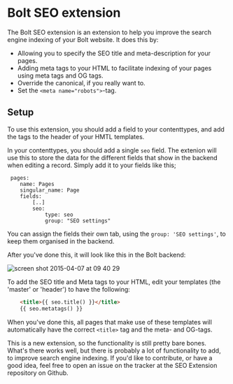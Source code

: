 Bolt SEO extension
==================

The Bolt SEO extension is an extension to help you improve the search engine indexing of
your Bolt website. It does this by:

 - Allowing you to specify the SEO title and meta-description for your pages.
 - Adding meta tags to your HTML to facilitate indexing of your pages using meta tags and
   OG tags.
 - Override the canonical, if you really want to.
 - Set the `<meta name="robots">`-tag.

Setup
-----
To use this extension, you should add a field to your contenttypes, and add the tags to
the header of your HMTL templates.

In your contenttypes, you should add a single `seo` field. The extenion will use this to
store the data for the different fields that show in the backend when editing a record.
Simply add it to your fields like this;

```
 pages:
    name: Pages
    singular_name: Page
    fields:
        [..]
        seo:
            type: seo
            group: "SEO settings"
```

You can assign the fields their own tab, using the `group: 'SEO settings'`, to keep them
organised in the backend.

After you've done this, it will look like this in the Bolt backend:

![screen shot 2015-04-07 at 09 40 29](https://cloud.githubusercontent.com/assets/1833361/7018887/2a4a4f64-dd0a-11e4-9486-697f8e058d6b.png)

To add the SEO title and Meta tags to your HTML, edit your templates (the 'master' or
'header') to have the following:

```HTML
    <title>{{ seo.title() }}</title>
    {{ seo.metatags() }}
```

When you've done this, all pages that make use of these templates will automatically have
the correct `<title>` tag and the meta- and OG-tags.

This is a new extension, so the functionality is still pretty bare bones. What's there
works well, but there is probably a lot of functionality to add, to improve search engine
indexing. If you'd like to contribute, or have a good idea, feel free to open an issue on
the tracker at the SEO Extension repository on Github.
